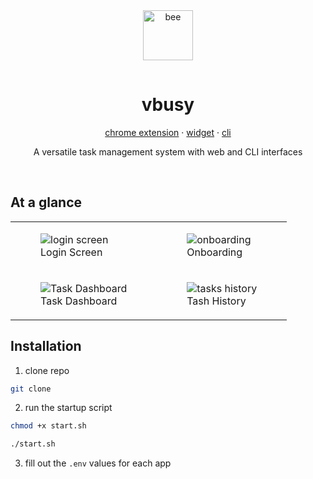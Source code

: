 <div align="center">
  <img src="https://i.imgur.com/AVqWl72.png" alt="bee" width="80"  style="margin-bottom: 15px;">
  <h1 align="center">vbusy</h1>
  <p>
    <a href="https://github.com/enna-ai/vbusy/tree/main/apps/extension">chrome extension</a>
     ·
    <a href="https://github.com/enna-ai/vbusy/tree/main/apps/widget">widget</a>
     ·
    <a href="https://github.com/enna-ai/vbusy/tree/main/apps/cli">cli
    </a>
  </p>
  <p>A versatile task management system with web and CLI interfaces</p>
</div>

&nbsp;

## At a glance

<table>
  <tr>
    <td>
      <figure>
        <img src="https://i.imgur.com/5AB0wKv.png" alt="login screen">
        <figcaption>Login Screen</figcaption>
      </figure>
    </td>
    <td>
      <figure>
        <img src="https://i.imgur.com/bfFb6fi.png" alt="onboarding">
        <figcaption>Onboarding</figcaption>
      </figure>
    </td>
  </tr>
  <tr>
      <td>
        <figure>
          <img src="https://i.imgur.com/kSJB13Q.png" alt="Task Dashboard">
          <figcaption>Task Dashboard</figcaption>
        </figure>
      </td>
      <td>
        <figure>
          <img src="https://i.imgur.com/Cqd9aZw.png" alt="tasks history">
        <figcaption>Tash History</figcaption>
      </figure>
    </td>
  </tr>
</table>

## Installation

1. clone repo

```sh
git clone
```

2. run the startup script

```sh
chmod +x start.sh

./start.sh
```

3. fill out the `.env` values for each app
